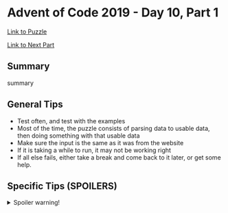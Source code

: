 # Advent of Code 2019 - Day 10, Part 1

[Link to Puzzle](https://adventofcode.com/2019/day/10)

[Link to Next Part](https://github.com/CodingAP/unofficial-aoc-syllabus/blob/main/years/2019/day10/part2.md)

## Summary
summary

## General Tips
- Test often, and test with the examples
- Most of the time, the puzzle consists of parsing data to usable data, then doing something with that usable data
- Make sure the input is the same as it was from the website
- If it is taking a while to run, it may not be working right
- If all else fails, either take a break and come back to it later, or get some help.

## Specific Tips (SPOILERS)
<details> <summary>Spoiler warning!</summary>

specific tips

</details>